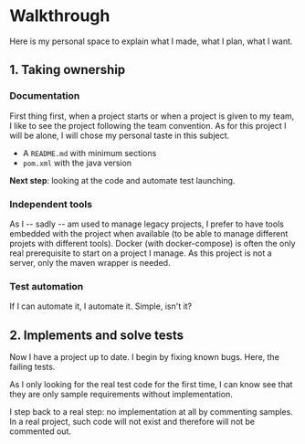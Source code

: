 # Walkthrough

Here is my personal space to explain what I made, what I plan, what I want.

## 1. Taking ownership

### Documentation

First thing first, when a project starts or when a project is given to my team,
I like to see the project following the team convention. As for this project I
will be alone, I will chose my personal taste in this subject.

 * A `README.md` with minimum sections
 * `pom.xml` with the java version

**Next step**: looking at the code and automate test launching.

### Independent tools

As I -- sadly -- am used to manage legacy projects, I prefer to have tools
embedded with the project when available (to be able to manage different projets
with different tools). Docker (with docker-compose) is often the only
real prerequisite to start on a project I manage. As this project is not a
server, only the maven wrapper is needed.

### Test automation

If I can automate it, I automate it. Simple, isn't it?

## 2. Implements and solve tests

Now I have a project up to date. I begin by fixing known bugs. Here, the failing
tests.

As I only looking for the real test code for the first time, I can know see that
they are only sample requirements without implementation.

I step back to a real step: no implementation at all by commenting samples. In a
real project, such code will not exist and therefore will not be commented out.
